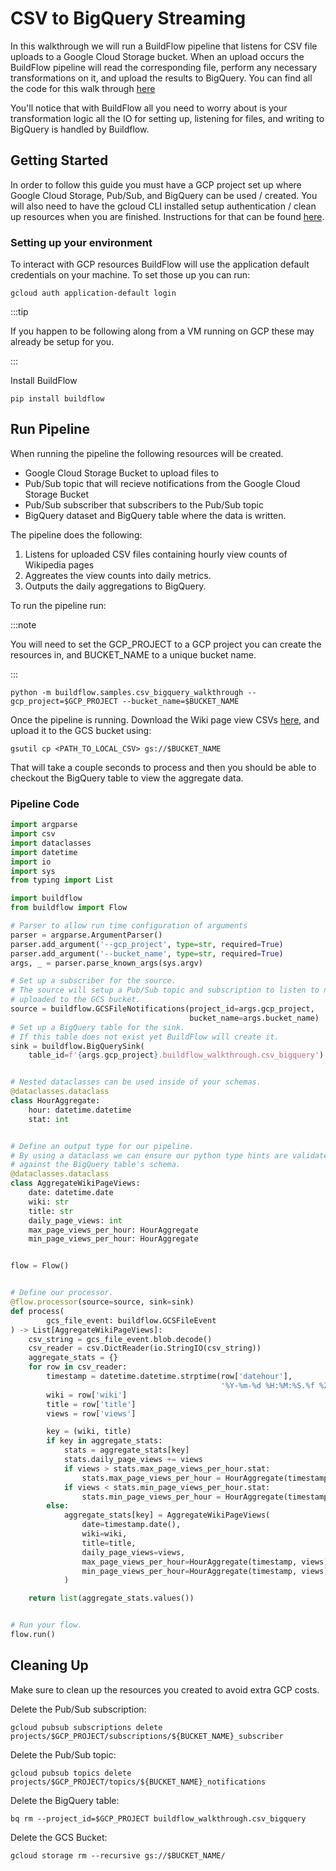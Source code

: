 # CSV to BigQuery Streaming

In this walkthrough we will run a BuildFlow pipeline that listens for CSV file uploads to a Google Cloud Storage bucket. When an upload occurs the BuildFlow pipeline will read the corresponding file, perform any necessary transformations on it, and upload the results to BigQuery. You can find all the code for this walk through [here](https://github.com/launchflow/buildflow/blob/main/buildflow/samples/csv_bigquery_walkthrough.py)

You'll notice that with BuildFlow all you need to worry about is your transformation logic all the IO for setting up, listening for files, and writing to BigQuery is handled by Buildflow. 

## Getting Started

In order to follow this guide you must have a GCP project set up where Google Cloud Storage, Pub/Sub, and BigQuery can be used / created. You will also need to have the gcloud CLI installed setup authentication / clean up resources when you are finished. Instructions for that can be found [here](https://cloud.google.com/sdk/docs/install). 

### Setting up your environment

To interact with GCP resources BuildFlow will use the application default
credentials on your machine. To set those up you can run:

```
gcloud auth application-default login
```

:::tip

If you happen to be following along from a VM running on GCP these may already
be setup for you.

:::

Install BuildFlow

```
pip install buildflow
```

## Run Pipeline

When running the pipeline the following resources will be created.

- Google Cloud Storage Bucket to upload files to
- Pub/Sub topic that will recieve notifications from the Google Cloud Storage Bucket
- Pub/Sub subscriber that subscribers to the Pub/Sub topic
- BigQuery dataset and BigQuery table where the data is written.

The pipeline does the following:
1. Listens for uploaded CSV files containing hourly view counts of Wikipedia pages
2. Aggreates the view counts into daily metrics.
3. Outputs the daily aggregations to BigQuery.

To run the pipeline run:

:::note

You will need to set the GCP_PROJECT to a GCP project you can create the resources in, and BUCKET_NAME to a unique bucket name.

:::

```
python -m buildflow.samples.csv_bigquery_walkthrough --gcp_project=$GCP_PROJECT --bucket_name=$BUCKET_NAME
```

Once the pipeline is running. Download the Wiki page view CSVs [here](./assets/wiki_page_views.csv), and upload it to the GCS bucket using:

```
gsutil cp <PATH_TO_LOCAL_CSV> gs://$BUCKET_NAME
```

That will take a couple seconds to process and then you should be able to checkout the BigQuery table to view the aggregate data.

### Pipeline Code

```python
import argparse
import csv
import dataclasses
import datetime
import io
import sys
from typing import List

import buildflow
from buildflow import Flow

# Parser to allow run time configuration of arguments
parser = argparse.ArgumentParser()
parser.add_argument('--gcp_project', type=str, required=True)
parser.add_argument('--bucket_name', type=str, required=True)
args, _ = parser.parse_known_args(sys.argv)

# Set up a subscriber for the source.
# The source will setup a Pub/Sub topic and subscription to listen to new files
# uploaded to the GCS bucket.
source = buildflow.GCSFileNotifications(project_id=args.gcp_project,
                                        bucket_name=args.bucket_name)
# Set up a BigQuery table for the sink.
# If this table does not exist yet BuildFlow will create it.
sink = buildflow.BigQuerySink(
    table_id=f'{args.gcp_project}.buildflow_walkthrough.csv_bigquery')


# Nested dataclasses can be used inside of your schemas.
@dataclasses.dataclass
class HourAggregate:
    hour: datetime.datetime
    stat: int


# Define an output type for our pipeline.
# By using a dataclass we can ensure our python type hints are validated
# against the BigQuery table's schema.
@dataclasses.dataclass
class AggregateWikiPageViews:
    date: datetime.date
    wiki: str
    title: str
    daily_page_views: int
    max_page_views_per_hour: HourAggregate
    min_page_views_per_hour: HourAggregate


flow = Flow()


# Define our processor.
@flow.processor(source=source, sink=sink)
def process(
        gcs_file_event: buildflow.GCSFileEvent
) -> List[AggregateWikiPageViews]:
    csv_string = gcs_file_event.blob.decode()
    csv_reader = csv.DictReader(io.StringIO(csv_string))
    aggregate_stats = {}
    for row in csv_reader:
        timestamp = datetime.datetime.strptime(row['datehour'],
                                               '%Y-%m-%d %H:%M:%S.%f %Z')
        wiki = row['wiki']
        title = row['title']
        views = row['views']

        key = (wiki, title)
        if key in aggregate_stats:
            stats = aggregate_stats[key]
            stats.daily_page_views += views
            if views > stats.max_page_views_per_hour.stat:
                stats.max_page_views_per_hour = HourAggregate(timestamp, views)
            if views < stats.min_page_views_per_hour.stat:
                stats.min_page_views_per_hour = HourAggregate(timestamp, views)
        else:
            aggregate_stats[key] = AggregateWikiPageViews(
                date=timestamp.date(),
                wiki=wiki,
                title=title,
                daily_page_views=views,
                max_page_views_per_hour=HourAggregate(timestamp, views),
                min_page_views_per_hour=HourAggregate(timestamp, views),
            )

    return list(aggregate_stats.values())


# Run your flow.
flow.run()
```

## Cleaning Up

Make sure to clean up the resources you created to avoid extra GCP costs.

Delete the Pub/Sub subscription:

```
gcloud pubsub subscriptions delete projects/$GCP_PROJECT/subscriptions/${BUCKET_NAME}_subscriber
```

Delete the Pub/Sub topic:

```
gcloud pubsub topics delete projects/$GCP_PROJECT/topics/${BUCKET_NAME}_notifications
```

Delete the BigQuery table:

```
bq rm --project_id=$GCP_PROJECT buildflow_walkthrough.csv_bigquery
```

Delete the GCS Bucket:

```
gcloud storage rm --recursive gs://$BUCKET_NAME/
```